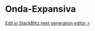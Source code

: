 # Onda-Expansiva

[Edit in StackBlitz next generation editor ⚡️](https://stackblitz.com/~/github.com/Jesusalz/Onda-Expansiva)